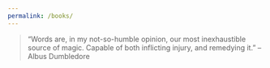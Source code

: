 ```yaml
---
permalink: /books/
---
```

 > “Words are, in my not-so-humble opinion, our most inexhaustible source of magic. Capable of both inflicting injury, and remedying it.” – Albus Dumbledore
